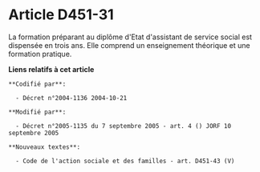 # Article D451-31

La formation préparant au diplôme d'Etat d'assistant de service social est dispensée en trois ans. Elle comprend un
enseignement théorique et une formation pratique.

**Liens relatifs à cet article**

	**Codifié par**:

	  - Décret n°2004-1136 2004-10-21

	**Modifié par**:

	  - Décret n°2005-1135 du 7 septembre 2005 - art. 4 () JORF 10 septembre 2005

	**Nouveaux textes**:

	  - Code de l'action sociale et des familles - art. D451-43 (V)
